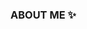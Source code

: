 ### ABOUT ME ✨

<!--
**ShubhamK-2907/ShubhamK-2907** is a ✨ _special_ ✨ repository because its `README.md` (this file) appears on your GitHub profile.

Here are some ideas to get you started:

- 🔭 I’m currently working on 
      Frontend architecture for an ECommerce measurements SaaS Platform
- 🌱 I’m currently learning 
      GCP and microservice architecture
- 👯 I’m looking to collaborate on
      Fullstack JS projects
- 💬 Ask me about
      Javascript, NodeJS, React, Redux and general CS concepts
- ⚡ Fun fact:
      Loves popping heads on Valorant
